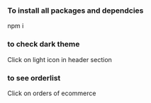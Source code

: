 ### To install all packages and dependcies
 npm i

### to check dark theme 
Click on light icon in header section

### to see orderlist
Click on orders of ecommerce
